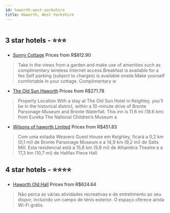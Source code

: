 ```yaml
---
id: haworth-west-yorkshire
title: Haworth, West Yorkshire
---
```


<center><img src="https://i.travelapi.com/hotels/26000000/25020000/25018100/25018093/0ad1dd17_z.jpg" alt="" /></center>


##  3 star hotels - ⭐️⭐️⭐️

-    [Sunny Cottage](https://www.hurb.com/br/aud/https://www.hurb.com/br/hotels/haworth/sunny-cottage-HT-IJL6?cmp=18055) Prices from R$812.90
   > Take in the views from a garden and make use of amenities such as complimentary wireless Internet access.Breakfast is available for a fee.Self parking (subject to charges) is available onsite.Make yourself comfortable in your cottage. Complimentary w
-    [The Old Sun Haworth](https://www.hurb.com/br/aud/https://www.hurb.com/br/hotels/haworth/the-old-sun-haworth-HT-9WC5?cmp=18055) Prices from R$271.78
   > Property Location With a stay at The Old Sun Hotel in Keighley, you'll be in the historical district, within a 10-minute drive of Bronte Parsonage Museum and Bronte Waterfall. This inn is 11.6 mi (18.6 km) from Eureka The National Children’s Museum a
-    [Wilsons of haworth Limited](https://www.hurb.com/br/aud/https://www.hurb.com/br/hotels/haworth/wilsons-of-haworth-limited-HT-9FKY?cmp=18055) Prices from R$451.83
   > Com uma estadia Weavers Guest House em Keighley, ficará a 0,2 km (0,1 mi) de Bronte Parsonage Museum e a 14,9 km (9,2 mi) de Salts Mill. Esta residencial está a 15,8 km (9,8 mi) de Alhambra Theatre e a 17,3 km (10,7 mi) de Halifax Piece Hall.

##  4 star hotels - ⭐️⭐️⭐️⭐️

-    [Haworth Old Hall](https://www.hurb.com/br/aud/https://www.hurb.com/br/hotels/haworth/haworth-old-hall-HT-5C3G?cmp=18055) Prices from R$624.64
   > Não perca as várias atividades recreativas e de entretimento ao seu dispor, incluindo um campo de ténis exterior. O espaço oferece ainda Wi-Fi grátis.
